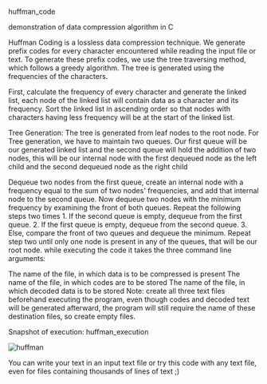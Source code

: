 huffman_code

demonstration of data compression algorithm in C

Huffman Coding is a lossless data compression technique. We generate prefix codes for every character encountered while reading the input file or text. To generate these prefix codes, we use the tree traversing method, which follows a greedy algorithm. The tree is generated using the frequencies of the characters.

First, calculate the frequency of every character and generate the linked list, each node of the linked list will contain data as a character and its frequency. Sort the linked list in ascending order so that nodes with characters having less frequency will be at the start of the linked list.

Tree Generation: The tree is generated from leaf nodes to the root node. For Tree generation, we have to maintain two queues. Our first queue will be our generated linked list and the second queue will hold the addition of two nodes, this will be our internal node with the first dequeued node as the left child and the second dequeued node as the right child

Dequeue two nodes from the first queue, create an internal node with a frequency equal to the sum of two nodes' frequencies, and add that internal node to the second queue.
Now dequeue two nodes with the minimum frequency by examining the front of both queues. Repeat the following steps two times 1. If the second queue is empty, dequeue from the first queue. 2. If the first queue is empty, dequeue from the second queue. 3. Else, compare the front of two queues and dequeue the minimum.
Repeat step two until only one node is present in any of the queues, that will be our root node.
while executing the code it takes the three command line arguments:

The name of the file, in which data is to be compressed is present
The name of the file, in which codes are to be stored
The name of the file, in which decoded data is to be stored
Note: create all three text files beforehand executing the program, even though codes and decoded text will be generated afterward, the program will still require the name of these destination files, so create empty files.

Snapshot of execution: huffman_execution

![huffman](https://github.com/sudhnwa/portfolio_projects/assets/110271704/bc39ff52-ef7e-42fd-9509-c9086eb83776)

You can write your text in an input text file or try this code with any text file, even for files containing thousands of lines of text ;)
